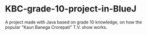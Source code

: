 # KBC-grade-10-project-in-BlueJ
A project made with Java based on grade 10 knowledge, on how the popular "Kaun Banega Crorepati" T.V. show works.
